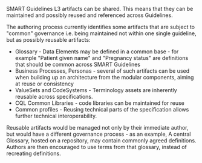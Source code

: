 SMART Guidelines L3 artifacts can be shared. This means that they can be maintained and possibly reused and referenced across Guidelines.

The authoring process currently identifies some artifacts that are subject to "common" governance i.e. being maintained not within one single guideline, but as possibly reusable artifacts:

* Glossary - Data Elements may be defined in a common base - for example "Patient given name" and "Pregnancy status" are definitions that should be common across SMART Guidelines
* Business Processes, Personas - several of such artifacts can be used when building up an architecture from the modular components, aiming at reuse or consistency
* ValueSets and CodeSystems - Terminology assets are inherently reusable across specifications.
* CQL Common Libraries - code libraries can be maintained for reuse 
* Common profiles - Reusing technical parts of the specification allows further technical interoperability.


Reusable artifacts would be managed not only by their immediate author, but would have a different governance process - as an example, A central Glossary, hosted on a repository, may contain commonly agreed definitions. Authors are then encouraged to use terms from that glossary, instead of recreating definitions.

